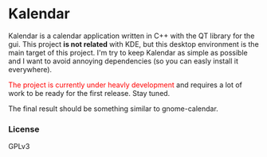 # Kalendar

Kalendar is a calendar application written in C++ with the QT library for the gui. This project **is not related** with KDE, but this desktop environment is the main target of this project. I'm try to keep Kalendar as simple as possible and I want to avoid annoying dependencies (so you can easly install it everywhere).

<font color="#FF0000">The project is currently under heavly development</font> and requires a lot of work to be ready for the first release. Stay tuned.

The final result should be something similar to gnome-calendar.

### License
GPLv3